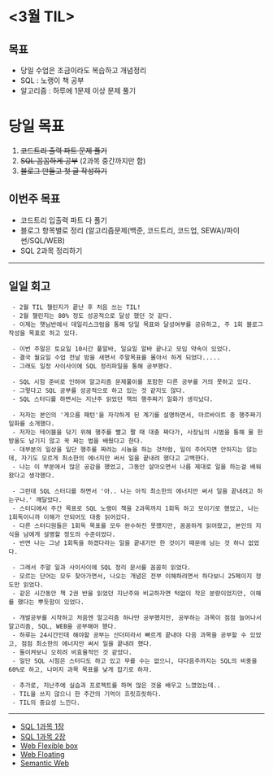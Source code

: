 # <3월 TIL>

## 목표
 - 당일 수업은 조금이라도 복습하고 개념정리
 - SQL : 노랭이 책 공부
 - 알고리즘 : 하루에 1문제 이상 문제 풀기 

# 당일 목표
1. ~~코드트리 출력 파트 문제 풀기~~
2. ~~SQL 꼼꼼하게 공부~~ (2과목 중간까지만 함)  
3. ~~블로그 만들고 첫 글 작성하기~~

## 이번주 목표
- 코드트리 입출력 파트 다 풀기
- 블로그 항목별로 정리 (알고리즘문제(백준, 코드트리, 코드업, SEWA)/파이썬/SQL/WEB)
- SQL 2과목 정리하기

---

## 일일 회고
```
 - 2월 TIL 챌린지가 끝난 후 처음 쓰는 TIL!
 - 2월 챌린지는 80% 정도 성공적으로 달성 했던 것 같다.
 - 이제는 햇님반에서 데일리스크럼을 통해 당일 목표와 달성여부를 공유하고, 주 1회 블로그 작성을 목표로 하고 있다.

 - 이번 주말은 토요일 10시간 풀알바, 일요일 알바 끝나고 모임 약속이 있었다.
 - 결국 월요일 수업 전날 밤을 새면서 주말목표를 몰아서 하게 되었다.....
 - 그래도 일정 사이사이에 SQL 정리파일을 통해 공부했다.

 - SQL 시험 준비로 인하여 알고리즘 문제풀이를 포함한 다른 공부를 거의 못하고 있다.
 - 그렇다고 SQL 공부를 성공적으로 하고 있는 것 같지도 않다.
 - SQL 스터디를 하면서는 지난주 읽었던 책의 행주짜기 일화가 생각났다.

 - 저자는 본인의 '게으름 패턴'을 자각하게 된 계기를 설명하면서, 아르바이트 중 행주짜기 일화를 소개했다.
 - 저자는 테이블을 닦기 위해 행주를 빨고 짤 때 대충 짜다가, 사장님의 시범을 통해 물 한방울도 남기지 않고 꾹 짜는 법을 배웠다고 한다. 
 - 대부분의 일상을 일단 행주를 짜려는 시늉을 하는 것처럼, 일이 주어지면 안하지는 않는데, 자기도 모르게 최소한의 에너지만 써서 일을 끝내려 했다고 고백한다.
 - 나는 이 부분에서 많은 공감을 했었고, 그동안 살아오면서 나름 제대로 일을 하는걸 배워왔다고 생각했다.

 - 그런데 SQL 스터디를 하면서 '아.. 나는 아직 최소한의 에너지만 써서 일을 끝내려고 하는구나.' 깨달았다.
 - 스터디에서 주간 목표로 SQL 노랭이 책을 2과목까지 1회독 하고 모이기로 했었고, 나는 1회독이니까 이해가 안되어도 대충 읽어갔다.
 - 다른 스터디원들은 1회독 목표를 모두 완수하진 못했지만, 꼼꼼하게 읽어왔고, 본인의 지식을 남에게 설명할 정도의 수준이었다.
 - 반면 나는 그냥 1회독을 하겠다라는 일을 끝내기만 한 것이기 때문에 남는 것 하나 없었다.

 - 그래서 주말 일과 사이사이에 SQL 정리 문서를 꼼꼼히 읽었다.
 - 모르는 단어는 모두 찾아가면서, 나오는 개념은 전부 이해하려면서 하다보니 25페이지 정도만 읽었다.
 - 같은 시간동안 책 2권 반을 읽었던 지난주와 비교하자면 턱없이 작은 분량이었지만, 이해를 했다는 뿌듯함이 있었다.

 - 개발공부를 시작하고 처음엔 알고리즘 하나만 공부했지만, 공부하는 과목이 점점 늘어나서 알고리즘, SQL, WEB을 공부해야 했다.
 - 하루는 24시간인데 해야할 공부는 산더미라서 빠르게 끝내야 다음 과목을 공부할 수 있었고, 점점 최소한의 에너지만 써서 일을 끝내려 했다.
 - 돌이켜보니 오히려 비효율적인 것 같았다.
 - 일단 SQL 시험은 스터디도 하고 있고 무를 수는 없으니, 다다음주까지는 SQL의 비중을 60%로 하고, 나머지 과목 목표를 낮게 잡기로 하자.

 - 추가로, 지난주에 실습과 프로젝트를 하며 많은 것을 배우고 느꼈었는데..
 - TIL을 쓰지 않으니 한 주간의 기억이 흐릿흐릿하다.
 - TIL의 중요성 느낀다.
```
---
- [SQL 1과목 1장](https://github.com/YooJuHyeon/test1/blob/master/0306/%EA%B3%BC%EB%AA%A91_%EC%A0%9C1%EC%9E%A5.md)
- [SQL 1과목 2장](https://github.com/YooJuHyeon/test1/blob/master/0306/%EA%B3%BC%EB%AA%A91_%EC%A0%9C2%EC%9E%A5.md)
- [Web Flexible box](https://github.com/YooJuHyeon/test1/blob/master/0306/Web-Flexible_box_for_CSS_layout.md)
- [Web Floating](https://github.com/YooJuHyeon/test1/blob/master/0306/Web_Floating_for_CSS_Layout.md)
- [Semantic Web](https://github.com/YooJuHyeon/test1/blob/master/0306/Semantic_Web.md)
